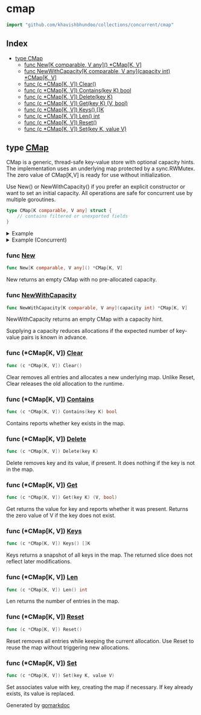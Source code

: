 <!-- Code generated by gomarkdoc. DO NOT EDIT -->

# cmap

```go
import "github.com/khavishbhundoo/collections/concurrent/cmap"
```

## Index

- [type CMap](<#CMap>)
    - [func New\[K comparable, V any\]\(\) \*CMap\[K, V\]](<#New>)
    - [func NewWithCapacity\[K comparable, V any\]\(capacity int\) \*CMap\[K, V\]](<#NewWithCapacity>)
    - [func \(c \*CMap\[K, V\]\) Clear\(\)](<#CMap[K, V].Clear>)
    - [func \(c \*CMap\[K, V\]\) Contains\(key K\) bool](<#CMap[K, V].Contains>)
    - [func \(c \*CMap\[K, V\]\) Delete\(key K\)](<#CMap[K, V].Delete>)
    - [func \(c \*CMap\[K, V\]\) Get\(key K\) \(V, bool\)](<#CMap[K, V].Get>)
    - [func \(c \*CMap\[K, V\]\) Keys\(\) \[\]K](<#CMap[K, V].Keys>)
    - [func \(c \*CMap\[K, V\]\) Len\(\) int](<#CMap[K, V].Len>)
    - [func \(c \*CMap\[K, V\]\) Reset\(\)](<#CMap[K, V].Reset>)
    - [func \(c \*CMap\[K, V\]\) Set\(key K, value V\)](<#CMap[K, V].Set>)


<a name="CMap"></a>
## type [CMap](<https://github.com/khavishbhundoo/collections/blob/main/concurrent/cmap/cmap.go#L12-L17>)

CMap is a generic, thread\-safe key\-value store with optional capacity hints. The implementation uses an underlying map protected by a sync.RWMutex. The zero value of CMap\[K,V\] is ready for use without initialization.

Use New\(\) or NewWithCapacity\(\) if you prefer an explicit constructor or want to set an initial capacity. All operations are safe for concurrent use by multiple goroutines.

```go
type CMap[K comparable, V any] struct {
    // contains filtered or unexported fields
}
```

<details><summary>Example</summary>
<p>



```go
package main

import (
        "fmt"
        "sort"

        "github.com/khavishbhundoo/collections/concurrent/cmap"
)

func main() {

        var m = cmap.New[string, int]()

        // Insert values
        m.Set("Go", 1)
        m.Set("C#", 2)

        // Retrieve values
        if v, ok := m.Get("Go"); ok {
                fmt.Println("Go =", v)
        }

        // The zero value of CMap[K,V] is ready to use without initialization
        var n cmap.CMap[string, int]
        n.Set("Go", 1)
        _, _ = n.Get("Go")

        // Check existence
        fmt.Println("Contains C#?", m.Contains("C#"))
        fmt.Println("Len =", m.Len())

        // Get all keys
        keys := m.Keys()
        sort.Strings(keys)
        fmt.Println("Keys:", keys)

        // Delete a key
        m.Delete("Go")
        fmt.Println("Contains Go after delete?", m.Contains("Go"))

        // Reset map
        m.Reset()
        fmt.Println("Len after Reset:", m.Len())

        // Clear map
        m.Set("Rust", 3)
        m.Clear()
        fmt.Println("Len after Clear:", m.Len())

}
```

#### Output

```
Go = 1
Contains C#? true
Len = 2
Keys: [C# Go]
Contains Go after delete? false
Len after Reset: 0
Len after Clear: 0
```

</p>
</details>

<details><summary>Example (Concurrent)</summary>
<p>



```go
package main

import (
        "fmt"
        "sync"

        "github.com/khavishbhundoo/collections/concurrent/cmap"
)

func main() {
        m := cmap.NewWithCapacity[string, int](50)
        var wg sync.WaitGroup

        // Start 5 goroutines that write to the map
        for i := 0; i < 5; i++ {
                wg.Add(1)
                go func(id int) {
                        defer wg.Done()
                        for j := 0; j < 10; j++ {
                                key := fmt.Sprintf("w%d_%d", id, j)
                                m.Set(key, j)
                        }
                }(i)
        }

        // Wait for all writers to finish before inspecting the map
        wg.Wait()

        // Now read concurrently after all writes are done
        for i := 0; i < 5; i++ {
                wg.Add(1)
                go func(id int) {
                        defer wg.Done()
                        keys := m.Keys()
                        fmt.Printf("Reader %d sees %d keys\n", id, len(keys))
                }(i)
        }

        wg.Wait()

        // Final state of the map
        fmt.Println("Final map length:", m.Len())
}
```

</p>
</details>

<a name="New"></a>
### func [New](<https://github.com/khavishbhundoo/collections/blob/main/concurrent/cmap/cmap.go#L20>)

```go
func New[K comparable, V any]() *CMap[K, V]
```

New returns an empty CMap with no pre\-allocated capacity.

<a name="NewWithCapacity"></a>
### func [NewWithCapacity](<https://github.com/khavishbhundoo/collections/blob/main/concurrent/cmap/cmap.go#L31>)

```go
func NewWithCapacity[K comparable, V any](capacity int) *CMap[K, V]
```

NewWithCapacity returns an empty CMap with a capacity hint.

Supplying a capacity reduces allocations if the expected number of key\-value pairs is known in advance.

<a name="CMap[K, V].Clear"></a>
### func \(\*CMap\[K, V\]\) [Clear](<https://github.com/khavishbhundoo/collections/blob/main/concurrent/cmap/cmap.go#L111>)

```go
func (c *CMap[K, V]) Clear()
```

Clear removes all entries and allocates a new underlying map. Unlike Reset, Clear releases the old allocation to the runtime.

<a name="CMap[K, V].Contains"></a>
### func \(\*CMap\[K, V\]\) [Contains](<https://github.com/khavishbhundoo/collections/blob/main/concurrent/cmap/cmap.go#L71>)

```go
func (c *CMap[K, V]) Contains(key K) bool
```

Contains reports whether key exists in the map.

<a name="CMap[K, V].Delete"></a>
### func \(\*CMap\[K, V\]\) [Delete](<https://github.com/khavishbhundoo/collections/blob/main/concurrent/cmap/cmap.go#L64>)

```go
func (c *CMap[K, V]) Delete(key K)
```

Delete removes key and its value, if present. It does nothing if the key is not in the map.

<a name="CMap[K, V].Get"></a>
### func \(\*CMap\[K, V\]\) [Get](<https://github.com/khavishbhundoo/collections/blob/main/concurrent/cmap/cmap.go#L51>)

```go
func (c *CMap[K, V]) Get(key K) (V, bool)
```

Get returns the value for key and reports whether it was present. Returns the zero value of V if the key does not exist.

<a name="CMap[K, V].Keys"></a>
### func \(\*CMap\[K, V\]\) [Keys](<https://github.com/khavishbhundoo/collections/blob/main/concurrent/cmap/cmap.go#L87>)

```go
func (c *CMap[K, V]) Keys() []K
```

Keys returns a snapshot of all keys in the map. The returned slice does not reflect later modifications.

<a name="CMap[K, V].Len"></a>
### func \(\*CMap\[K, V\]\) [Len](<https://github.com/khavishbhundoo/collections/blob/main/concurrent/cmap/cmap.go#L79>)

```go
func (c *CMap[K, V]) Len() int
```

Len returns the number of entries in the map.

<a name="CMap[K, V].Reset"></a>
### func \(\*CMap\[K, V\]\) [Reset](<https://github.com/khavishbhundoo/collections/blob/main/concurrent/cmap/cmap.go#L99>)

```go
func (c *CMap[K, V]) Reset()
```

Reset removes all entries while keeping the current allocation. Use Reset to reuse the map without triggering new allocations.

<a name="CMap[K, V].Set"></a>
### func \(\*CMap\[K, V\]\) [Set](<https://github.com/khavishbhundoo/collections/blob/main/concurrent/cmap/cmap.go#L40>)

```go
func (c *CMap[K, V]) Set(key K, value V)
```

Set associates value with key, creating the map if necessary. If key already exists, its value is replaced.

Generated by [gomarkdoc](<https://github.com/princjef/gomarkdoc>)